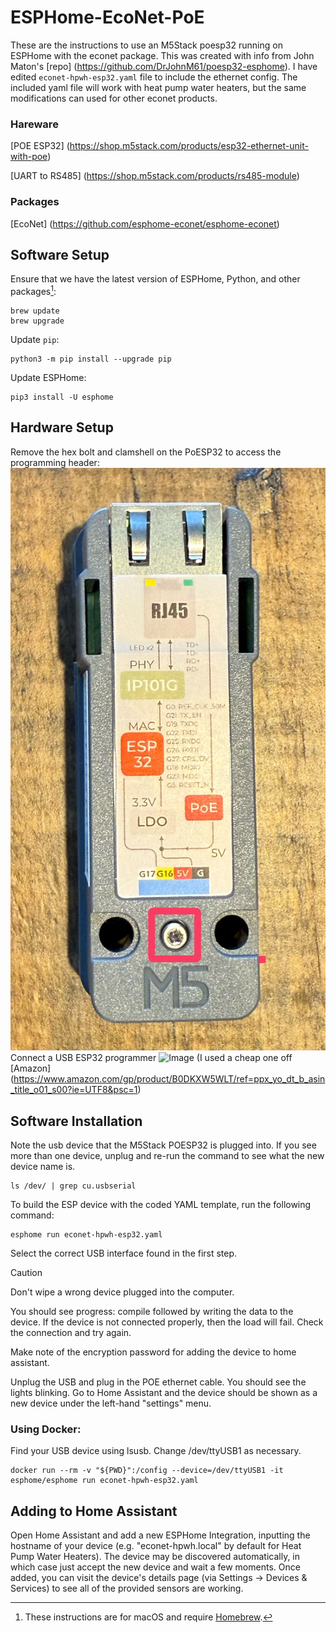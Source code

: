 # ESPHome-EcoNet-PoE

These are the instructions to use an M5Stack poesp32 running on ESPHome with the econet package.
This was created with info from John Maton's [repo] (https://github.com/DrJohnM61/poesp32-esphome). I have edited `econet-hpwh-esp32.yaml` file to include the ethernet config. The included yaml file will work with heat pump water heaters, but the same modifications can used for other econet products.

### Hareware
[POE ESP32] (https://shop.m5stack.com/products/esp32-ethernet-unit-with-poe)

[UART to RS485] (https://shop.m5stack.com/products/rs485-module)

### Packages
[EcoNet] (https://github.com/esphome-econet/esphome-econet)


## Software Setup
Ensure that we have the latest version of ESPHome, Python, and other packages[^1]:

```shell-session
brew update
brew upgrade
```

Update `pip`:

```shell-session
python3 -m pip install --upgrade pip
```

Update ESPHome:

```shell-session
pip3 install -U esphome
```
## Hardware Setup
Remove the hex bolt and clamshell on the PoESP32 to access the programming header:
![Image](https://github.com/dewbot6/poesp32-econet/blob/main/ESP32%20POE%20Screw.png)
Connect a USB ESP32 programmer
![Image](https://github.com/dewbot6/poesp32-econet/blob/main/ESP32%20Programmer.png)
(I used a cheap one off [Amazon] (https://www.amazon.com/gp/product/B0DKXW5WLT/ref=ppx_yo_dt_b_asin_title_o01_s00?ie=UTF8&psc=1)

## Software Installation
Note the usb device that the M5Stack POESP32 is plugged into. If you see more than one device, unplug and re-run the command to see what the new device name is.

```shell-session
ls /dev/ | grep cu.usbserial
```

To build the ESP device with the coded YAML template, run the following command:

```shell-session
esphome run econet-hpwh-esp32.yaml
```

Select the correct USB interface found in the first step.

> [!CAUTION]
> Don't wipe a wrong device plugged into the computer.

You should see progress: compile followed by writing the data to the device. If the device is not connected properly, then the load will fail. Check the connection and try again.

Make note of the encryption password for adding the device to home assistant.

Unplug the USB and plug in the POE ethernet cable. You should see the lights blinking. Go to Home Assistant and the device should be shown as a new device under the left-hand "settings" menu.

### Using Docker:

Find your USB device using lsusb. Change /dev/ttyUSB1 as necessary.

```shell-session
docker run --rm -v "${PWD}":/config --device=/dev/ttyUSB1 -it esphome/esphome run econet-hpwh-esp32.yaml
```

## Adding to Home Assistant
Open Home Assistant and add a new ESPHome Integration, inputting the hostname of your device (e.g. "econet-hpwh.local" by default for Heat Pump Water Heaters). The device may be discovered automatically, in which case just accept the new device and wait a few moments. Once added, you can visit the device's details page (via Settings -> Devices & Services) to see all of the provided sensors are working.

[^1]: These instructions are for macOS and require [Homebrew](https://brew.sh/).
